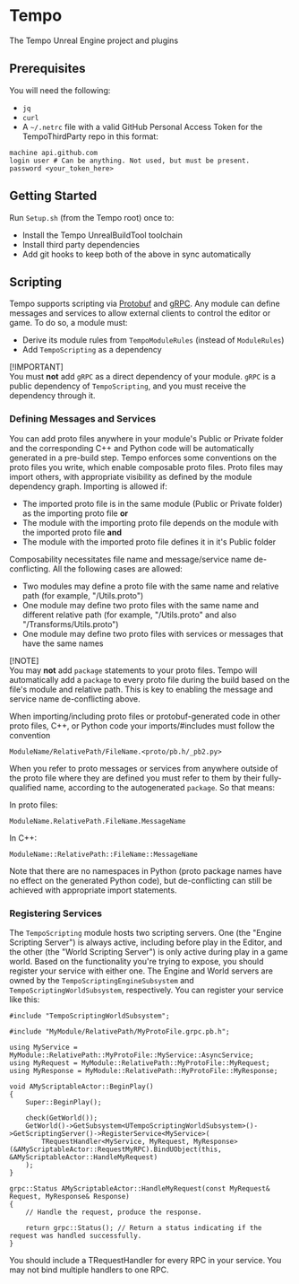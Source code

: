 # Tempo
The Tempo Unreal Engine project and plugins
## Prerequisites
You will need the following:
- `jq`
- `curl`
- A `~/.netrc` file with a valid GitHub Personal Access Token for the TempoThirdParty repo in this format:
```
machine api.github.com
login user # Can be anything. Not used, but must be present.
password <your_token_here>
```
## Getting Started
Run `Setup.sh` (from the Tempo root) once to:
- Install the Tempo UnrealBuildTool toolchain
- Install third party dependencies
- Add git hooks to keep both of the above in sync automatically
## Scripting
Tempo supports scripting via [Protobuf](https://protobuf.dev/) and [gRPC](https://grpc.io/).
Any module can define messages and services to allow external clients to control the editor or game.
To do so, a module must:
- Derive its module rules from `TempoModuleRules` (instead of `ModuleRules`)
- Add `TempoScripting` as a dependency

[!IMPORTANT]  
You must **not** add `gRPC` as a direct dependency of your module. `gRPC` is a public dependency of `TempoScripting`, and you must receive the dependency through it.

### Defining Messages and Services
You can add proto files anywhere in your module's Public or Private folder and the corresponding C++ and Python code
will be automatically generated in a pre-build step. Tempo enforces some conventions on the proto files you write, which enable
composable proto files. Proto files may import others, with appropriate visibility as defined by the module
dependency graph. Importing is allowed if:
  - The imported proto file is in the same module (Public or Private folder) as the importing proto file **or**
  - The module with the importing proto file depends on the module with the imported proto file **and**
  - The module with the imported proto file defines it in it's Public folder

Composability necessitates file name and message/service name de-conflicting. All the following cases are allowed:
  - Two modules may define a proto file with the same name and relative path (for example, "/Utils.proto")
  - One module may define two proto files with the same name and different relative path (for example,
    "/Utils.proto" and also "/Transforms/Utils.proto")
  - One module may define two proto files with services or messages that have the same names

[!NOTE]  
You may **not** add `package` statements to your proto files. Tempo will automatically add a `package` to every proto file during the build based on
the file's module and relative path. This is key to enabling the message and service name de-conflicting above. 

When importing/including proto files or protobuf-generated code in other proto files, C++, or Python code your
imports/#includes must follow the convention
```
ModuleName/RelativePath/FileName.<proto/pb.h/_pb2.py>
```
When you refer to proto messages or services from anywhere outside of the proto file where they are defined you must refer to them
by their fully-qualified name, according to the autogenerated `package`. So that means:

In proto files:
```
ModuleName.RelativePath.FileName.MessageName
```
In C++:
```
ModuleName::RelativePath::FileName::MessageName
```
Note that there are no namespaces in Python (proto package names have no effect on the generated Python code),
but de-conflicting can still be achieved with appropriate import statements.

### Registering Services
The `TempoScripting` module hosts two scripting servers. One (the "Engine Scripting Server") is always active, including before play in the Editor, and the other
(the "World Scripting Server") is only active during play in a game world. Based on the functionality you're trying to expose, you should register your service
with either one. The Engine and World servers are owned by the `TempoScriptingEngineSubsystem` and `TempoScriptingWorldSubsystem`, respectively. You can register
your service like this:

```
#include "TempoScriptingWorldSubsystem";

#include "MyModule/RelativePath/MyProtoFile.grpc.pb.h";

using MyService = MyModule::RelativePath::MyProtoFile::MyService::AsyncService;
using MyRequest = MyModule::RelativePath::MyProtoFile::MyRequest;
using MyResponse = MyModule::RelativePath::MyProtoFile::MyResponse;

void AMyScriptableActor::BeginPlay()
{
    Super::BeginPlay();
    
    check(GetWorld());
    GetWorld()->GetSubsystem<UTempoScriptingWorldSubsystem>()->GetScriptingServer()->RegisterService<MyService>(
        TRequestHandler<MyService, MyRequest, MyResponse>(&AMyScriptableActor::RequestMyRPC).BindUObject(this, &AMyScriptableActor::HandleMyRequest)
    );
}

grpc::Status AMyScriptableActor::HandleMyRequest(const MyRequest& Request, MyResponse& Response)
{
    // Handle the request, produce the response.
    
    return grpc::Status(); // Return a status indicating if the request was handled successfully.
}
```
You should include a TRequestHandler for every RPC in your service. You may not bind multiple handlers to one RPC.
